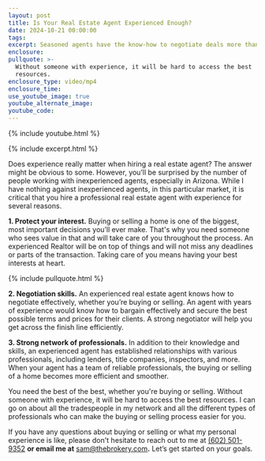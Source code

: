 ```yaml
---
layout: post
title: Is Your Real Estate Agent Experienced Enough?
date: 2024-10-21 00:00:00
tags:
excerpt: Seasoned agents have the know-how to negotiate deals more than rookies.
enclosure:
pullquote: >-
  Without someone with experience, it will be hard to access the best
  resources. 
enclosure_type: video/mp4
enclosure_time:
use_youtube_image: true
youtube_alternate_image:
youtube_code:
---
```

{% include youtube.html %}

{% include excerpt.html %}

Does experience really matter when hiring a real estate agent? The answer might be obvious to some. However, you’ll be surprised by the number of people working with inexperienced agents, especially in Arizona. While I have nothing against inexperienced agents, in this particular market, it is critical that you hire a professional real estate agent with experience for several reasons.

**1\. Protect your interest.** Buying or selling a home is one of the biggest, most important decisions you’ll ever make. That's why you need someone who sees value in that and will take care of you throughout the process. An experienced Realtor will be on top of things and will not miss any deadlines or parts of the transaction. Taking care of you means having your best interests at heart.

{% include pullquote.html %}

**2\. Negotiation skills.** An experienced real estate agent knows how to negotiate effectively, whether you’re buying or selling. An agent with years of experience would know how to bargain effectively and secure the best possible terms and prices for their clients. A strong negotiator will help you get across the finish line efficiently.

**3\. Strong network of professionals.** In addition to their knowledge and skills, an experienced agent has established relationships with various professionals, including lenders, title companies, inspectors, and more. When your agent has a team of reliable professionals, the buying or selling of a home becomes more efficient and smoother.

You need the best of the best, whether you're buying or selling. Without someone with experience, it will be hard to access the best resources. I can go on about all the tradespeople in my network and all the different types of professionals who can make the buying or selling process easier for you.

If you have any questions about buying or selling or what my personal experience is like, please don't hesitate to reach out to me at [(602) 501-9352](tel:6025019352) **or email me at** [sam@thebrokery.com](mailto:sam@thebrokery.com)**.** Let’s get started on your goals.